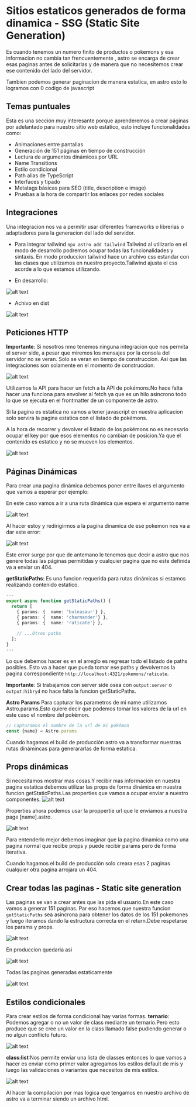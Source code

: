 # Sitios estaticos generados de forma dinamica -  SSG (Static Site Generation)

Es cuando tenemos un numero finito de productos o pokemons y esa informacion no cambia tan frencuentemente , astro se encarga de crear esas paginas antes de solicitarlas y de manera que no necesitemos crear ese contenido del lado del servidor.

Tambien podemos generar paginacion de manera estatica, en astro esto lo logramos con 0 codigo de javascript

## Temas puntuales

Esta es una sección muy interesante porque aprenderemos a crear páginas por adelantado para nuestro sitio web estático, esto incluye funcionalidades como:

- Animaciones entre pantallas
- Generación de 151 páginas en tiempo de construcción
- Lectura de argumentos dinámicos por URL
- Name Transitions
- Estilo condicional
- Path alias de TypeScript
- Interfaces y tipado
- Metatags básicas para SEO (title, description e image)
- Pruebas a la hora de compartir los enlaces por redes sociales

## Integraciones

Una integracion nos va a permitir usar diferentes frameworks o librerias o adaptadores para la generacion del lado del servidor.

- Para integrar tailwind `npx astro add tailwind`
Tailwind al utilizarlo en el modo de desarrollo podremos ocupar todas las funcionalidades y sintaxis. En modo produccion tailwind hace un archivo css estandar con las clases que utilizamos en nuestro proyecto.Tailwind ajusta el css acorde a lo que estamos utilizando.

- En desarrollo:

![alt text](image-2.png)

- Achivo en dist

![alt text](image-3.png)

## Peticiones HTTP

**Importante**: Si nosotros nmo tenemos ninguna integracion que nos permita el server side, a pesar que miremos los mensajes por la consola del servidor no se veran. Solo se veran en tiempo de construccion.
Asi que las integraciones son solamente en el momento de construccion.

![alt text](image.png)

Utilizamos la API para hacer un fetch a la API de pokémons.No hace falta hacer una funciona para envolver al fetch ya que es un hilo asincrono todo lo que se ejecuta en el frontmatter de un componente de astro.

Si la pagina es estatica no vamos a tener javascript en nuestra aplicacion solo servira la pagina estatica con el listado de pokémons.

A la hora de recorrer y devolver el listado de los pokémons no es necesario ocupar el key por que esos elementos no cambian de posicion.Ya que el contenido es estatico y no se mueven los elementos.

![alt text](image-1.png)

## Páginas Dinámicas

Para crear una pagina dinámica debemos poner entre llaves el argumento que vamos a esperar por ejemplo:

En este caso vamos a ir a una ruta dinámica que espera el argumento name

![alt text](image-4.png)

Al hacer estoy y redirigirmos a la pagina dinamica de ese pokemon nos va a dar este error:

![alt text](image-5.png)

Este error surge por que de antemano le tenemos que decir a astro que nos genere todas las páginas permitidas y cualquier pagina que no este definida va a enviar un 404.

**getStaticPaths**: Es una funcion requerida para rutas dinámicas si estamos realizando contenido estatico.

```typescript
---
export async function getStaticPaths() {
  return [
    { params: {  name: 'bulnasaur'} },
    { params: {  name: 'charmander'} },
    { params: {  name: 'raticate'} },
   
    // ...Otros paths
  ];
}
---
```

Lo que debemos hacer es en el arreglo es regresar todo el listado de paths posibles.
Esto va a hacer que pueda tomar ese paths y devolvernos la pagina correspondiente `http://localhost:4321/pokemons/raticate`.

**Importante**: Si trabajamos con server side osea con `output:server` o `output:hibryd` no hace falta la funcion getStaticPaths.

**Astro Params**
Para capturar los parametros de mi name utilizamos Astro.params.Esto quiere decir que podemos tomar los valores de la url en este caso el nombre del pokémon.

```javascript
// Capturamos el nombre de la url de mi pokémon 
const {name} = Astro.params

```

Cuando hagamos el build de producción astro va a transformar nuestras rutas dinámincas para generararlas de forma estatica.

## Props dinámicas

Si necesitamos mostrar mas cosas.Y recibir mas información en nuestra pagina estatica debemos utilizar las props de forma dinámica en nuestra funcion getStaticPaths.Las properties que vamos a ocupar enviar a nuestro componentes.
![alt text](image-6.png)

Properties ahora podemos usar la proppertie url que le enviamos a nuestra page [name].astro.

![alt text](image-8.png)

Para entenderlo mejor debemos imaginar que la pagina dinamica como una pagina normal que recibe props y puede recibir params pero de forma iterativa.

Cuando hagamos el build de producción solo creara esas 2 paginas cualquier otra pagina arrojara un 404.

## Crear todas las paginas - Static site generation

Las paginas se van a crear antes que las pida el usuario.En este caso vamos a generar 151 paginas.
Par eso hacemos que nuestra funcion `getStaticPaths` sea asincrona para obtener los datos de los 151 pokemones y luego iteramos dando la estructura correcta en el return.Debe respetarse los params y props.

![alt text](image-10.png)

En produccion quedaria asi

![alt text](image-11.png)

Todas las paginas generadas estaticamente

![alt text](image-12.png)

## Estilos condicionales

Para crear estilos de forma condicional hay varias formas.
**ternario**: Podemos agregar o no un valor de class mediante un ternario.Pero esto produce que se cree un valor en la class llamado false pudiendo generar o no algun conflicto futuro.

![alt text](image-13.png)

**class:list**:Nos permite enviar una lista de classes entonces lo que vamos a hacer es enviar como primer valor agregamos los estilos default de mis y luego las validaciones o variantes que necesitos de mis estilos.

![alt text](image-15.png)

Al hacer la compilacion por mas logica que tengamos en nuestro archivo de astro va a terminar siendo un archivo html.
